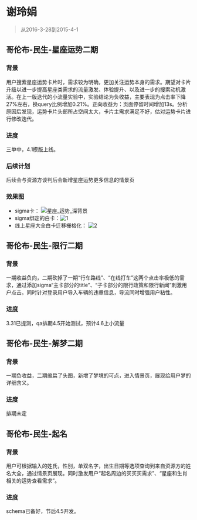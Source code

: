 # 谢玲娟

> 从2016-3-28到2015-4-1

## 哥伦布-民生-星座运势二期

### 背景

用户搜索星座运势卡片时，需求较为明确，更加关注运势本身的需求。期望对卡片升级以进一步提高星座类需求的流量激发、体验提升、以及进一步的搜索动机激活。在上一版迭代的小流量实验中，实验结论为负收益，主要表现为点击率下降27%左右，换query比例增加0.21%。正向收益为：页面停留时间增加13s。分析原因后发现，运势卡片头部所占空间太大，卡片主需求满足不好，估对运势卡片进行修改迭代。

### 进度

三单中，4.1模版上线。

### 后续计划

后续会与资源方谈判后会新增星座运势更多信息的情景页

### 效果图

* sigma卡： ![星座_运势_深背景](http://gitlab.baidu.com/psfe/ala-weeklyreport/uploads/6719068fc369611b35a0bc60eac0c48f/星座_运势_深背景.jpg)
* sigma绑定的白卡：![1](http://gitlab.baidu.com/psfe/ala-weeklyreport/uploads/6315fe292067c88d5d1eaa6e1264e52d/1.png)
* 线上星座大全白卡迁移栅格化： ![2](http://gitlab.baidu.com/psfe/ala-weeklyreport/uploads/9f6d77e31228666140ac59f74ad3a308/2.JPG)

## 哥伦布-民生-限行二期

### 背景

一期收益负向，二期砍掉了一期“行车路线”、“在线打车”这两个点击率极低的需求，通过添加sigma“主卡部分的title”、“子卡部分的限行政策和限行新闻”刺激用户点击。同时针对登录用户导入车辆的违章信息，导流同时增强用户粘性。

### 进度

3.31已提测，qa排期4.5开始测试，预计4.6上小流量

## 哥伦布-民生-解梦二期

### 背景

一期负收益，二期缩扁了头图，新增了梦境的可点，进入情景页，展现给用户梦的详细含义。

### 进度

排期未定

## 哥伦布-民生-起名

### 背景

用户可根据输入的姓氏，性别，单双名字，出生日期等选项查询到来自资源方的姓名大全，通过情景页展现。同时激发用户“起名周边的买买买需求”、“星座和生肖相关的运势查看需求”。

### 进度

schema已备好，节后4.5开发。